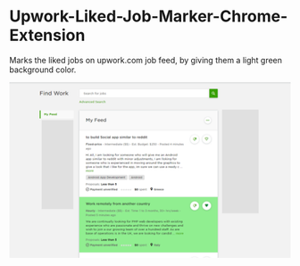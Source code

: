 # Upwork-Liked-Job-Marker-Chrome-Extension
Marks the liked jobs on upwork.com job feed, by giving them a light green background color.

![Screenshot](https://github.com/erhanalankus/Upwork-Liked-Job-Marker-Chrome-Extension/blob/master/screenshot.png)

